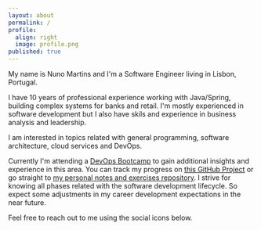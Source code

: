 ```yaml
---
layout: about
permalink: /
profile:
  align: right
  image: profile.png
published: true
---
```


My name is Nuno Martins and I'm a Software Engineer living in Lisbon, Portugal.  

I have 10 years of professional experience working with Java/Spring, building complex 
systems for banks and retail. I'm mostly experienced in software development but I also have skils and experience in business analysis and leadership.

I am interested in topics related with general programming, software architecture, cloud services and DevOps.

Currently I'm attending a <a href="https://www.techworld-with-nana.com/devops-bootcamp" target="_blank">DevOps Bootcamp</a> to gain additional insights and experience in this area. You can track my progress on <a href="https://github.com/users/ngmmartins/projects/8" target="_blank">this GitHub Project</a> or go straight to <a href="https://github.com/ngmmartins/twn-devops-bootcamp" target="_blank">my personal notes and exercises repository</a>.
I strive for knowing all phases related with the software development lifecycle. So expect some adjustments in my career development expectations in the near future.


Feel free to reach out to me using the social icons below.
